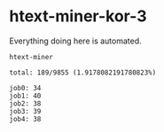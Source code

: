 # htext-miner-kor-3

Everything doing here is automated.

```
htext-miner

total: 189/9855 (1.9178082191780823%)

job0: 34
job1: 40
job2: 38
job3: 39
job4: 38
```
